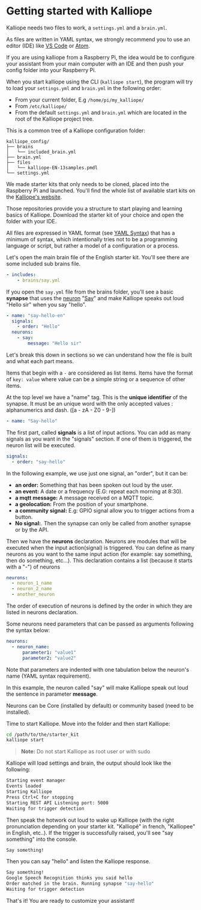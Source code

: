 # Getting started with Kalliope

Kalliope needs two files to work, a `settings.yml` and a `brain.yml`.

As files are written in YAML syntax, we strongly recommend you to use an editor (IDE) like [VS Code](https://code.visualstudio.com/) or [Atom](https://atom.io/).

If you are using kalliope from a Raspberry Pi, the idea would be to configure your assistant from your main computer with an IDE and then push your config folder into your Raspberry Pi.

When you start kalliope using the CLI (`kalliope start`), the program will try to load your `settings.yml` and `brain.yml` in the following order:

- From your current folder, E.g `/home/pi/my_kalliope/`
- From `/etc/kalliope/`
- From the default `settings.yml` and `brain.yml` which are located in the root of the Kalliope project tree.

This is a common tree of a Kalliope configuration folder:

```text
kalliope_config/
├── brains
│   └── included_brain.yml
├── brain.yml
├── files
│   └── kalliope-EN-13samples.pmdl
└── settings.yml
```

We made starter kits that only needs to be cloned, placed into the Raspberry Pi and launched. You'll find the whole list of available start kits on the [Kalliope's website](https://kalliope-project.github.io/starter_kit.html).

Those repositories provide you a structure to start playing and learning basics of Kalliope.
Download the starter kit of your choice and open the folder with your IDE.

All files are expressed in YAML format (see [YAML Syntax](https://learnxinyminutes.com/docs/yaml/)) that has a minimum of syntax, which intentionally tries not to be a programming language or script,
but rather a model of a configuration or a process.

Let's open the main brain file of the English starter kit. You'll see there are some included sub brains file.

```yaml
- includes:
    - brains/say.yml
```

If you open the `say.yml` file from the brains folder, you'll see a basic **synapse** that uses the [neuron](brain/brain.md#neurons) "[Say](brain/neurons/say.md)" and make Kalliope speaks out loud "Hello sir" when you say "hello".

```yaml
- name: "say-hello-en"
  signals:
    - order: "Hello"
  neurons:
    - say:
        message: "Hello sir"
```

Let's break this down in sections so we can understand how the file is built and what each part means.

Items that begin with a `-` are considered as list items. Items have the format of `key: value` where value can be a simple string or a sequence of other items.

At the top level we have a "name" tag. This is the **unique identifier** of the synapse. It must be an unique word with the only accepted values : alphanumerics and dash. ([a - zA - Z0 - 9\-])

```yaml
- name: "Say-hello"
```

The first part, called **signals** is a list of input actions.
You can add as many signals as you want in the "signals" section. If one of them is triggered, the neuron list will be executed.

```yaml
signals:
  - order: "say-hello"
```

In the following example, we use just one signal, an "order", but it can be:

- **an order:** Something that has been spoken out loud by the user.
- **an event:** A date or a frequency (E.G: repeat each morning at 8:30).
- **a mqtt message:** A message received on a MQTT topic.
- **a geolocation:** From the position of your smartphone.
- **a community signal:** E.g: GPIO signal allow you to trigger actions from a button.
- **No signal:**. Then the synapse can only be called from another synapse or by the API.

Then we have the **neurons** declaration. Neurons are modules that will be executed when the input action(signal) is triggered. You can define as many neurons as you want to the same input action (for example: say something, then do something, etc...). This declaration contains a list (because it starts with a "-") of neurons

```yaml
neurons:
  - neuron_1_name
  - neuron_2_name
  - another_neuron
```

The order of execution of neurons is defined by the order in which they are listed in neurons declaration.

Some neurons need parameters that can be passed as arguments following the syntax below:

```yaml
neurons:
  - neuron_name:
      parameter1: "value1"
      parameter2: "value2"
```

Note that parameters are indented with one tabulation below the neuron's name (YAML syntax requirement).

In this example, the neuron called "say" will make Kalliope speak out loud the sentence in parameter **message**.

Neurons can be Core (installed by default) or community based (need to be installed).

Time to start Kalliope. Move into the folder and then start Kalliope:

```bash
cd /path/to/the/starter_kit
kalliope start
```

> **Note:** Do not start Kalliope as root user or with sudo

Kalliope will load settings and brain, the output should look like the following:

```bash
Starting event manager
Events loaded
Starting Kalliope
Press Ctrl+C for stopping
Starting REST API Listening port: 5000
Waiting for trigger detection
```

Then speak the hotwork out loud to wake up Kalliope (with the right pronunciation depending on your starter kit. "Kalliopé" in french, "Kalliopee" in English, etc..).
If the trigger is successfully raised, you'll see "say something" into the console.

```bash
Say something!
```

Then you can say "hello" and listen the Kalliope response.

```bash
Say something!
Google Speech Recognition thinks you said hello
Order matched in the brain. Running synapse "say-hello"
Waiting for trigger detection
```

That's it! You are ready to customize your assistant!

